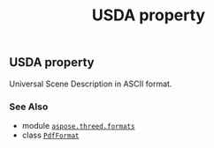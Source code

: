 ﻿---
title: USDA property
second_title: Aspose.3D for Python via .NET API References
description: 
type: docs
weight: 510
url: /python-net/aspose.threed.formats/pdfformat/usda/
is_root: false
---

## USDA property


Universal Scene Description in ASCII format.

### See Also
* module [`aspose.threed.formats`](../../)
* class [`PdfFormat`](/3d/python-net/aspose.threed.formats/pdfformat)
